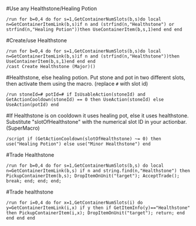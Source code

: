 #Use any Healthstone/Healing Potion
```
/run for b=0,4 do for s=1,GetContainerNumSlots(b,s)do local n=GetContainerItemLink(b,s)if n and (strfind(n,"Healthstone") or strfind(n,"Healing Potion"))then UseContainerItem(b,s,1)end end end
```
 

#Create/use Healthstone
```
/run for b=0,4 do for s=1,GetContainerNumSlots(b,s)do local n=GetContainerItemLink(b,s)if n and (strfind(n,"Healthstone"))then UseContainerItem(b,s,1)end end end
/cast Create Healthstone (Major)()
```
 

#Healthstone, else healing potion. Put stone and pot in two different slots, then activate them using the macro. (replace `#` with slot id)
```
/run stoneId=# potId=# if IsUsableAction(stoneId) and GetActionCooldown(stoneId) == 0 then UseAction(stoneId) else UseAction(potId) end
```
 

#If Healthstone is on cooldown it uses healing pot, else it uses healthstone. Substitute "slotOfHealthstone" with the numerical slot ID in your actionbar. (SuperMacro)
```
/script if (GetActionCooldown(slotOfHealthstone) ~= 0) then use("Healing Potion") else use("Minor Healthstone") end
```
 

#Trade Healthstone
```
/run for b=0,4 do for s=1,GetContainerNumSlots(b,s) do local n=GetContainerItemLink(b,s) if n and string.find(n,"Healthstone") then PickupContainerItem(b,s); DropItemOnUnit("target"); AcceptTrade(); break; end; end; end;
```
 

#Trade healthstone
```
/run for i=0,4 do for x=1,GetContainerNumSlots(i) do y=GetContainerItemLink(i,x) if y then if GetItemInfo(y)=="Healthstone" then PickupContainerItem(i,x); DropItemOnUnit("target"); return; end end end end
``` 